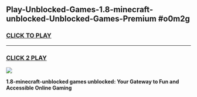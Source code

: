 
## Play-Unblocked-Games-1.8-minecraft-unblocked-Unblocked-Games-Premium #o0m2g
<h3>
<a href="https://premium.freeplayer.one?title=1.8-minecraft-unblocked&ref=12M">CLICK TO PLAY</a></h3>
<hr>

<h3>
<a href="https://premium.freeplayer.one?title=1.8-minecraft-unblocked&ref=12M">CLICK 2 PLAY</a>
  
</h3>

<a href="https://premium.freeplayer.one?title=1.8-minecraft-unblocked&ref=12M"><img src="https://clearcache.store/games.png"></a>


**1.8-minecraft-unblocked games unblocked: Your Gateway to Fun and Accessible Online Gaming**
